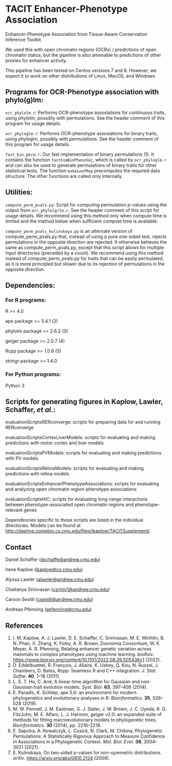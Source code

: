 # TACIT Enhancer-Phenotype Association
Enhancer-Phenotype Association from Tissue-Aware Conservation Inference Toolkit.

We used this with open chromatin regions (OCRs) / predictions of open chromatin status, but the pipeline is also amenable to predictions of other proxies for enhancer activity. 

This pipeline has been tested on Centos versions 7 and 8. However, we expect it to work on other distributions of Linux, MacOS, and Windows.

## Programs for OCR-Phenotype association with phylo(g)lm:
`ocr_phylolm.r`:    Performs OCR-phenotype assosiations for continuous traits, using phylolm, possibly with permulations. See the header comment of this program for usage details.
                  
`ocr_phyloglm.r`:   Performs OCR-phenotype assosiations for binary traits, using phyloglm, possibly with permulations. See the header comment of this program for usage details. 

`fast_bin_perm.r`: Our fast implementation of binary permulations (1). It contains the function `fastSimBinPhenoVec`, which is called by `ocr_phyloglm.r` and can also be used to generate permulations of binary traits for other statistical tests. The function `makeLeafMap` precomputes the required data structure. The other functions are called only internally.


## Utilities:
`compute_perm_pvals.py`: Script for computing permulation p-values using the output from `ocr_phylo(g)lm.r`. See the header comment of this script for usage details.  We recommend using this method only when compute time is limited and the method below when sufficient compute time is available.

`compute_perm_pvals_kulinskaya.py` is an alternate version of compute_perm_pvals.py that, instead of using a pure one-sided test, rejects permulations in the opposite direction are rejected. It otherwise behaves the same as compute_perm_pvals.py, except that this script allows for multiple input directories (preceded by a count).  We recommend using this method instead of compute_perm_pvals.py for traits that can be easily permulated, as it is more principled but slower due to its rejection of permulations in the opposite direction.


## Dependencies:
### For R programs:
R >= 4.0

ape package >= 5.4.1 (2)

phylolm package >= 2.6.2 (3)

geiger package >= 2.0.7 (4)

Rcpp package >= 1.0.6 (5)

stringr package >= 1.4.0

### For Python programs:
Python 3

## Scripts for generating figures in Kaplow, Lawler, Schaffer, _et al_.:

evaluationScriptsRERconverge: scripts for preparing data for and running RERconverge

evaluationScriptsCortexLiverModels: scripts for evaluating and making predictions with motor cortex and liver models

evaluationScriptsPVModels: scripts for evaluating and making predictions with PV models

evaluationScriptsRetinaModels: scripts for evaluating and making predictions with retina models

evaluationScriptsEnhancerPhenotypeAssociations: scripts for evaluating and analyzing open chromatin region-phenotype associations

evaluationScriptsHiC: scripts for evaluating long-range interactions between phenotype-associated open chromatin regions and phenotype-relevant genes

Dependencies specific to those scripts are listed in the individual directories.  Models can be found at http://daphne.compbio.cs.cmu.edu/files/ikaplow/TACITSupplement/.

## Contact
Daniel Schaffer (dschaffe@andrew.cmu.edu)

Irene Kaplow (ikaplow@cs.cmu.edu)

Alyssa Lawler (alawler@andrew.cmu.edu)

Chaitanya Srinivasan (csriniv1@andrew.cmu.edu)

Carson Sestili (csestili@andrew.cmu.edu)

Andreas Pfenning (apfenning@cmu.edu)

## References
1. I. M. Kaplow, A. J. Lawler, D. E. Schaffer, C. Srinivasan, M. E. Wirthlin, B. N. Phan, X. Zhang, K. Foley, A. R. Brown, Zoonomia Consortium, W. K. Meyer, A. R. Pfenning, Relating enhancer genetic variation across mammals to complex phenotypes using machine learning. *bioRxiv*. https://www.biorxiv.org/content/10.1101/2022.08.26.505436v1 (2022).
2. D. Eddelbuettel, R. François, J. Allaire, K. Ushey, Q. Kou, N. Russel, J. Chambers, D. Bates, Rcpp: Seamless R and C++ integration. *J. Stat. Softw*. **40**, 1–18 (2011).
3. L. S. T. Ho, C. Ané, A linear-time algorithm for Gaussian and non-Gaussian trait evolution models. *Syst. Biol*. **63**, 397–408 (2014).
4. E. Paradis, K. Schliep, ape 5.0: an environment for modern phylogenetics and evolutionary analyses in R. *Bioinformatics*. **35**, 526–528 (2019).
5. M. W. Pennell, J. M. Eastman, G. J. Slater, J. W. Brown, J. C. Uyeda, R. G. FitzJohn, M. E. Alfaro, L. J. Harmon, geiger v2.0: an expanded suite of methods for fitting macroevolutionary models to phylogenetic trees. *Bioinformatics*. **30** (2014), pp. 2216–2218.
6. E. Saputra, A. Kowalczyk, L. Cusick, N. Clark, M. Chikina, Phylogenetic Permulations: A Statistically Rigorous Approach to Measure Confidence in Associations in a Phylogenetic Context. *Mol. Biol. Evol*. **38**, 3004–3021 (2021).
7. E. Kulinskaya, On two-sided p-values for non-symmetric distributions. *arXiv*. https://arxiv.org/abs/0810.2124 (2008).
